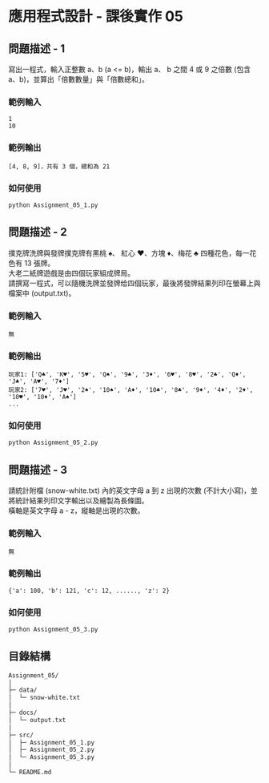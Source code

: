 # 應用程式設計 - 課後實作 05

## 問題描述 - 1
寫出一程式，輸入正整數 a、b (a <= b)，輸出 a、 b 之間 4 或 9 之倍數 (包含 a、b)，並算出「倍數數量」與「倍數總和」。

### 範例輸入
```
1
10
```
### 範例輸出
```
[4, 8, 9]，共有 3 個，總和為 21
```
### 如何使用
```bash
python Assignment_05_1.py
```
## 問題描述 - 2
撲克牌洗牌與發牌撲克牌有黑桃 ♠、 紅心 ♥、方塊 ♦、梅花 ♣ 四種花色，每一花色有 13 張牌。  
大老二紙牌遊戲是由四個玩家組成牌局。  
請撰寫一程式，可以隨機洗牌並發牌给四個玩家，最後將發牌結果列印在螢幕上與檔案中 (output.txt)。
### 範例輸入
```
無
```
### 範例輸出
```
玩家1: ['Q♣', 'K♥', '5♥', 'Q♠', '9♣', '3♦', '6♥', '8♥', '2♣', 'Q♦', 'J♣', 'A♥', '7♦']
玩家2: ['7♥', 'J♥', '2♠', '10♠', 'A♦', '10♣', '8♣', '9♦', '4♦', '2♦', '10♥', '10♦', 'A♠']
...
```
### 如何使用
```bash
python Assignment_05_2.py
```
## 問題描述 - 3
請統計附檔 (snow-white.txt) 內的英文字母 a 到 z 出現的次數 (不計大小寫)，並將統計結果列印文字輸出以及繪製為長條圖。  
橫軸是英文字母 a - z，縱軸是出現的次數。
### 範例輸入
```
無
```
### 範例輸出
```
{'a': 100, 'b': 121, 'c': 12, ......, 'z': 2}
```
### 如何使用
```bash
python Assignment_05_3.py
```

## 目錄結構
```bash
Assignment_05/
│
├─ data/
│  └─ snow-white.txt
│
├─ docs/
│  └─ output.txt
│
├─ src/
│  ├─ Assignment_05_1.py
│  ├─ Assignment_05_2.py
│  └─ Assignment_05_3.py
│
└─ README.md
```
